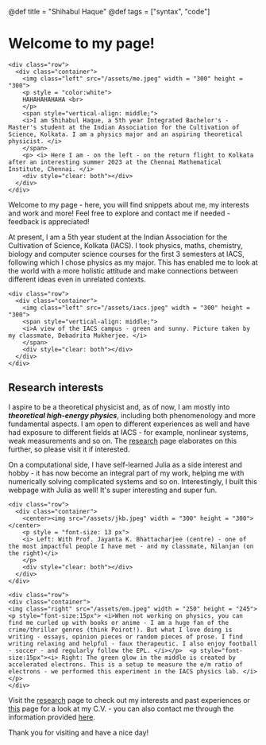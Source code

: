 @def title = "Shihabul Haque"
@def tags = ["syntax", "code"]

# Welcome to my page!

~~~
<div class="row">
  <div class="container">
    <img class="left" src="/assets/me.jpeg" width = "300" height = "300">
    <p style = "color:white">
    HAHAHAHAHAHA <br>
    </p>
    <span style="vertical-align: middle;">
    <i>I am Shihabul Haque, a 5th year Integrated Bachelor's - Master's student at the Indian Association for the Cultivation of Science, Kolkata. I am a physics major and an aspiring theoretical physicist. </i>
    </span>     
    <p> <i> Here I am - on the left - on the return flight to Kolkata after an interesting summer 2023 at the Chennai Mathematical Institute, Chennai. </i>
    <div style="clear: both"></div> 
  </div>
</div>
~~~
Welcome to my page - here, you will find snippets about me, my interests and work and more! Feel free to explore and contact me if needed - feedback is appreciated!

At present, I am a 5th year student at the Indian Association for the Cultivation of Science, Kolkata (IACS). I took physics, maths, chemistry, biology and computer science courses for the first 3 semesters at IACS, following which I chose physics as my major. This has enabled me to look at the world with a more holistic attitude and make connections between different ideas even in unrelated contexts. 

~~~
<div class="row">
  <div class="container">
    <img class="left" src="/assets/iacs.jpeg" width = "300" height = "300">
    <span style="vertical-align: middle;">
    <i>A view of the IACS campus - green and sunny. Picture taken by my classmate, Debadrita Mukherjee. </i>
    </span>     
    <div style="clear: both"></div> 
  </div>
</div>
~~~

## Research interests

I aspire to be a theoretical physicist and, as of now, I am mostly into **_theoretical high-energy physics_**, including both phenomenology and more fundamental aspects. I am open to different experiences as well and have had exposure to different fields at IACS - for example, nonlinear systems, weak measurements and so on. The [research](/menu1/) page elaborates on this further, so please visit it if interested.

On a computational side, I have self-learned Julia as a side interest and hobby - it has now become an integral part of my work, helping me with numerically solving complicated systems and so on. Interestingly, I built this webpage with Julia as well! It's super interesting and super fun. 

~~~
<div class="row">
  <div class="container">
    <center><img src="/assets/jkb.jpeg" width = "300" height = "300"></center>
    <p style = "font-size: 13 px">
    <i> Left: With Prof. Jayanta K. Bhattacharjee (centre) - one of the most impactful people I have met - and my classmate, Nilanjan (on the right)</i>
    </p>     
    <div style="clear: both"></div> 
  </div>
</div>
~~~

~~~
<div class="row">
<div class="container">
<img class="right" src="/assets/em.jpeg" width = "250" height = "245">
<p style="font-size:15px"> <i>When not working on physics, you can find me curled up with books or anime - I am a huge fan of the crime/thriller genres (think Poirot!). But what I love doing is writing - essays, opinion pieces or random pieces of prose. I find writing relaxing and helpful - faux therapeutic. I also enjoy football - soccer - and regularly follow the EPL. </i></p>  <p style="font-size:15px"><i> Right: The green glow in the middle is created by accelerated electrons. This is a setup to measure the e/m ratio of electrons - we performed this experiment in the IACS physics lab. </i></p>
</div>
~~~

Visit the [research](/menu1/) page to check out my interests and past experiences or [this](/menu2/) page for a look at my C.V. - you can also contact me through the information provided [here](/menu3/). 

Thank you for visiting and have a nice day!
